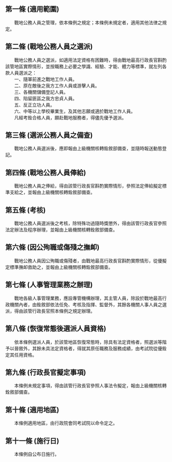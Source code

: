 第一條 (適用範圍)
-----------------
　　戰地公務人員之管理，依本條例之規定；本條例未規定者，適用其他法律之規定。  


第二條 (戰地公務人員之選派)
---------------------------
　　戰地公務人員之選派，如適用法定資格有困難時，得由戰地最高行政長官斟酌該管地區實際情形，並按職務上必要之學識、經驗、才能、體力等標準，就左列各款人員選派之：  
　　一、隨軍前進之戰地工作人員。  
　　二、原在敵後之我方工作人員或游擊人員。  
　　三、各機關儲備登記人員。  
　　四、陷留匪區之我方忠貞人員。  
　　五、反正立功人員。  
　　六、中等以上學校畢業生，及其他志願或適於戰地工作人員。  
　　凡經考銓合格人員，願赴戰地服務者，得儘先優予選派。  


第三條 (選派公務人員之備查)
---------------------------
　　戰地公務人員選派後，應即報由上級機關核轉銓敘部備查，並隨時報送動態登記。  


第四條 (戰地公務人員俸給)
-------------------------
　　戰地公務人員之俸給，得由該管行政長官斟酌實際情形，參照法定俸給擬定標準支給之，並報由上級機關核轉銓敘部備查。  


第五條 (考核)
-------------
　　戰地公務人員選派後之考核，除特殊功過隨時獎懲外，得由該管行政長官參照法定辦法及程序辦理，並報由上級機關核轉銓敘部備查。  


第六條 (因公殉職或傷殘之撫卹)
-----------------------------
　　戰地公務人員因公殉職或傷殘者，由戰地最高行政長官斟酌實際情形，從優擬定標準撫卹救助之，並報由上級機關核轉銓敘部備查。  


第七條 (人事管理業務之辦理)
---------------------------
　　戰地各級人事管理業務，應設專管機構辦理，其主管人員，除設於戰地最高行政機關內者，由銓敘部依法任免、考核及指揮、監督外，其餘各機關人事人員之選派，得由該管行政長官照本條例之規定辦理。  


第八條 (恢復常態後選派人員資格)
-------------------------------
　　依本條例選派人員，於該管地區恢復常態時，除具有法定資格者，照選派等階予以晉敘外，其餘未具法定資格者，得就其原任職務及服務成績，由考試院從優銓定其任用資格。  


第九條 (行政長官擬定事項)
-------------------------
　　本條例未規定事項，得由該管行政長官參照人事法令擬定，報由上級機關核轉銓敘部備查。  


第十條 (適用地區)
-----------------
　　本條例適用地區，由行政院會同考試院以命令定之。  


第十一條 (施行日)
-----------------
　　本條例自公布日施行。